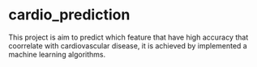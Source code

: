 # cardio_prediction
This project is aim to predict which feature that have high accuracy that coorrelate with cardiovascular disease, it is achieved by implemented a machine learning algorithms.
